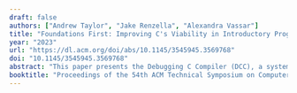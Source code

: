 ```yaml
---
draft: false
authors: ["Andrew Taylor", "Jake Renzella", "Alexandra Vassar"]
title: "Foundations First: Improving C's Viability in Introductory Programming Courses with the Debugging C Compiler"
year: "2023"
url: "https://dl.acm.org/doi/abs/10.1145/3545945.3569768"
doi: "10.1145/3545945.3569768"
abstract: "This paper presents the Debugging C Compiler (DCC), a system that composes a suite of compilers with static and dynamic analysis tools to support introductory C programming students. Using C in our introductory computing courses exposes students to low-level mechanics of the operating system..."
booktitle: "Proceedings of the 54th ACM Technical Symposium on Computer Science Education"
---
```

